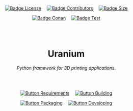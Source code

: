
<br>

<div align = center>

[![Badge License]][License]   
[![Badge Contributors]][Contributors]   
[![Badge Size]][#]

[![Badge Conan]][Conan]   
[![Badge Test]][Test]

<br>
<br>

# Uranium

*Python framework for 3D printing applications.*

<br>
<br>

[![Button Requirements]][Requirements]   
[![Button Building]][Building]

[![Button Packaging]][Packaging]   
[![Button Developing]][Developing]

<br>


<!----------------------------------------------------------------------------->

[Contributors]: https://github.com/Ultimaker/Uranium/graphs/contributors
[PullRequests]: https://github.com/Ultimaker/Uranium/pulls
[Plugins]: https://github.com/Ultimaker/Uranium/wiki/Plugin-Directory
[Closed]: https://github.com/Ultimaker/Uranium/issues?q=is%3Aissue+is%3Aclosed
[Issues]: https://github.com/Ultimaker/Uranium/issues
[Conan]: https://github.com/Ultimaker/Uranium/actions/workflows/conan-package.yml
[Test]: https://github.com/Ultimaker/Uranium/actions/workflows/unit-test.yml

[Requirements]: docs/System%20Requirements.md
[Developing]: docs/Developing.md
[Packaging]: docs/Packaging.md
[Building]: docs/Building.md
[License]: LICENSE
[#]: #


<!---------------------------------[ Badges ]---------------------------------->

[Badge Contributors]: https://img.shields.io/github/contributors/ultimaker/Uranium?style=for-the-badge&logoColor=white&labelColor=db5e8a&color=ab4a6c&logo=GitHub
[Badge PullRequests]: https://img.shields.io/github/issues-pr/ultimaker/Uranium?style=for-the-badge&logoColor=white&labelColor=bb9f3e&color=937d31&logo=GitExtensions
[Badge License]: https://img.shields.io/badge/License-LGPL3-336887.svg?style=for-the-badge&labelColor=458cb5&logoColor=white&logo=GNU
[Badge Closed]: https://img.shields.io/github/issues-closed/ultimaker/Uranium?style=for-the-badge&logoColor=white&labelColor=629944&color=446a30&logo=AddThis
[Badge Issues]: https://img.shields.io/github/issues/ultimaker/Uranium?style=for-the-badge&logoColor=white&labelColor=c34360&color=933349&logo=AdBlock
[Badge Conan]: https://img.shields.io/github/workflow/status/Ultimaker/Uranium/conan-package?style=for-the-badge&logoColor=white&labelColor=6185aa&color=4c6987&logo=Conan&label=Conan%20Package
[Badge Test]: https://img.shields.io/github/workflow/status/Ultimaker/Uranium/unit-test?style=for-the-badge&logoColor=white&labelColor=715a97&color=584674&logo=Codacy&label=Unit%20Test
[Badge Size]: https://img.shields.io/github/repo-size/ultimaker/Uranium?style=for-the-badge&logoColor=white&labelColor=629944&color=446a30&logo=GoogleAnalytics


<!---------------------------------[ Buttons ]--------------------------------->

[Button Requirements]: https://img.shields.io/badge/System_Requirements-c34360?style=for-the-badge&logoColor=white&logo=BookStack
[Button Developing]: https://img.shields.io/badge/Developing-715a97?style=for-the-badge&logoColor=white&logo=VisualStudioCode
[Button Packaging]: https://img.shields.io/badge/Packaging-458cb5?style=for-the-badge&logoColor=white&logo=GitLFS
[Button Building]: https://img.shields.io/badge/Building-629944?style=for-the-badge&logoColor=white&logo=CurseForge